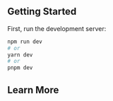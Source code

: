 ## Getting Started

First, run the development server:

```bash
npm run dev
# or
yarn dev
# or
pnpm dev
```

## Learn More
